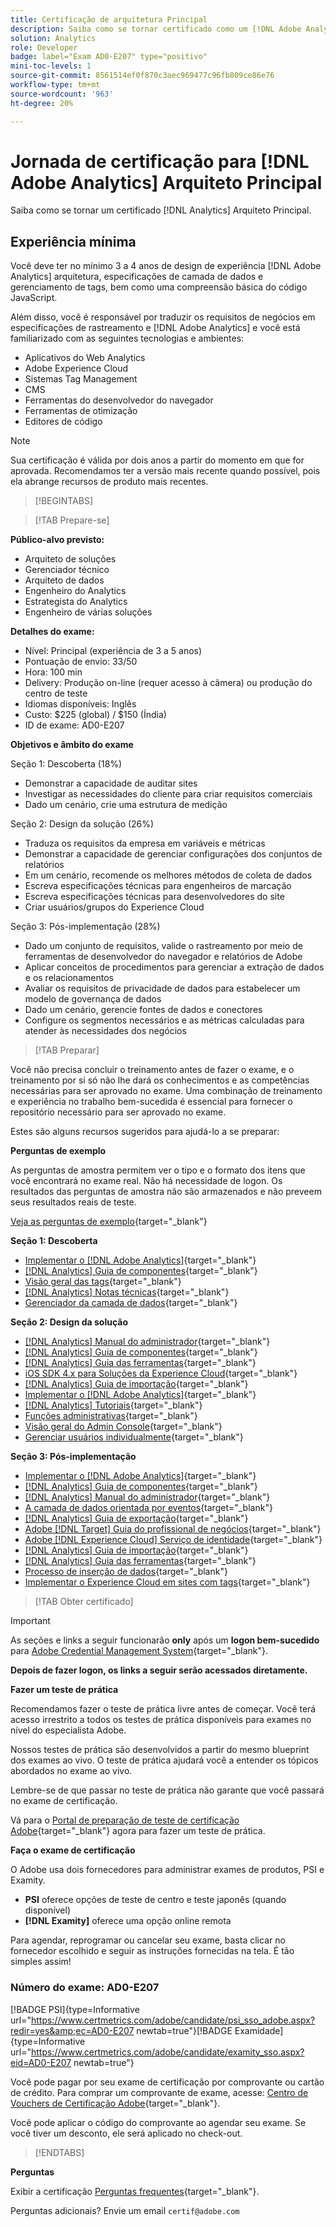 ```yaml
---
title: Certificação de arquitetura Principal
description: Saiba como se tornar certificado como um [!DNL Adobe Analytics] Arquiteto Principal.
solution: Analytics
role: Developer
badge: label="Exam AD0-E207" type="positivo"
mini-toc-levels: 1
source-git-commit: 8561514ef0f870c3aec969477c96fb809ce86e76
workflow-type: tm+mt
source-wordcount: '963'
ht-degree: 20%

---
```


# Jornada de certificação para [!DNL Adobe Analytics] Arquiteto Principal

Saiba como se tornar um certificado [!DNL Analytics] Arquiteto Principal.

## Experiência mínima

Você deve ter no mínimo 3 a 4 anos de design de experiência [!DNL Adobe Analytics] arquitetura, especificações de camada de dados e gerenciamento de tags, bem como uma compreensão básica do código JavaScript.

Além disso, você é responsável por traduzir os requisitos de negócios em especificações de rastreamento e [!DNL Adobe Analytics] e você está familiarizado com as seguintes tecnologias e ambientes:

* Aplicativos do Web Analytics
* Adobe Experience Cloud
* Sistemas Tag Management
* CMS
* Ferramentas do desenvolvedor do navegador
* Ferramentas de otimização
* Editores de código

>[!NOTE]
>
>Sua certificação é válida por dois anos a partir do momento em que for aprovada. Recomendamos ter a versão mais recente quando possível, pois ela abrange recursos de produto mais recentes.

>[!BEGINTABS]

>[!TAB Prepare-se]

**Público-alvo previsto:**

* Arquiteto de soluções
* Gerenciador técnico
* Arquiteto de dados
* Engenheiro do Analytics
* Estrategista do Analytics
* Engenheiro de várias soluções

**Detalhes do exame:**

* Nível: Principal (experiência de 3 a 5 anos)
* Pontuação de envio: 33/50
* Hora: 100 min
* Delivery: Produção on-line (requer acesso à câmera) ou produção do centro de teste
* Idiomas disponíveis: Inglês
* Custo: $225 (global) / $150 (Índia)
* ID de exame: AD0-E207

**Objetivos e âmbito do exame**

Seção 1: Descoberta (18%)

* Demonstrar a capacidade de auditar sites
* Investigar as necessidades do cliente para criar requisitos comerciais
* Dado um cenário, crie uma estrutura de medição

Seção 2: Design da solução (26%)

* Traduza os requisitos da empresa em variáveis e métricas
* Demonstrar a capacidade de gerenciar configurações dos conjuntos de relatórios
* Em um cenário, recomende os melhores métodos de coleta de dados
* Escreva especificações técnicas para engenheiros de marcação
* Escreva especificações técnicas para desenvolvedores do site
* Criar usuários/grupos do Experience Cloud

Seção 3: Pós-implementação (28%)

* Dado um conjunto de requisitos, valide o rastreamento por meio de ferramentas de desenvolvedor do navegador e relatórios de Adobe
* Aplicar conceitos de procedimentos para gerenciar a extração de dados e os relacionamentos
* Avaliar os requisitos de privacidade de dados para estabelecer um modelo de governança de dados
* Dado um cenário, gerencie fontes de dados e conectores
* Configure os segmentos necessários e as métricas calculadas para atender às necessidades dos negócios

>[!TAB Preparar]

Você não precisa concluir o treinamento antes de fazer o exame, e o treinamento por si só não lhe dará os conhecimentos e as competências necessárias para ser aprovado no exame. Uma combinação de treinamento e experiência no trabalho bem-sucedida é essencial para fornecer o repositório necessário para ser aprovado no exame.

Estes são alguns recursos sugeridos para ajudá-lo a se preparar:

**Perguntas de exemplo**

As perguntas de amostra permitem ver o tipo e o formato dos itens que você encontrará no exame real. Não há necessidade de logon. Os resultados das perguntas de amostra não são armazenados e não preveem seus resultados reais de teste.

[Veja as perguntas de exemplo](https://scorpion.caveon.com/launchpad/ad0-e207-adobe-analytics-architect-master-copy-y9f8t1){target="_blank"}

**Seção 1: Descoberta**

* [Implementar o  [!DNL Adobe Analytics]](https://experienceleague.adobe.com/docs/analytics/implementation/home.html?lang=pt-BR){target="_blank"}
* [[!DNL Analytics] Guia de componentes](https://experienceleague.adobe.com/docs/analytics/components/home.html?lang=pt-BR){target="_blank"}
* [Visão geral das tags](https://experienceleague.adobe.com/docs/experience-platform/tags/home.html?lang=pt-BR){target="_blank"}
* [[!DNL Analytics] Notas técnicas](https://experienceleague.adobe.com/docs/analytics/technotes/home.html?lang=pt-BR){target="_blank"}
* [Gerenciador da camada de dados](https://exchange.adobe.com/apps/ec/101462/data-layer-manager){target="_blank"}

**Seção 2: Design da solução**

* [[!DNL Analytics] Manual do administrador](https://experienceleague.adobe.com/docs/analytics/admin/home.html?lang=pt-BR){target="_blank"}
* [[!DNL Analytics] Guia de componentes](https://experienceleague.adobe.com/docs/analytics/components/home.html?lang=pt-BR){target="_blank"}
* [[!DNL Analytics] Guia das ferramentas](https://experienceleague.adobe.com/docs/analytics/analyze/home.html?lang=pt-BR){target="_blank"}
* [iOS SDK 4.x para Soluções da Experience Cloud](https://experienceleague.adobe.com/docs/mobile-services/ios/overview.html?lang=pt-BR){target="_blank"}
* [[!DNL Analytics] Guia de importação](https://experienceleague.adobe.com/docs/analytics/import/home.html?lang=pt-BR){target="_blank"}
* [Implementar o  [!DNL Adobe Analytics]](https://experienceleague.adobe.com/docs/analytics/implementation/home.html?lang=pt-BR){target="_blank"}
* [[!DNL Analytics] Tutoriais](https://experienceleague.adobe.com/docs/analytics-learn/tutorials/overview.html?lang=pt-BR){target="_blank"}
* [Funções administrativas](https://helpx.adobe.com/in/enterprise/using/admin-roles.html){target="_blank"}
* [Visão geral do Admin Console](https://helpx.adobe.com/in/enterprise/using/admin-console.html#Settings){target="_blank"}
* [Gerenciar usuários individualmente](https://helpx.adobe.com/in/enterprise/using/manage-users-individually.html){target="_blank"}

**Seção 3: Pós-implementação**

* [Implementar o  [!DNL Adobe Analytics]](https://experienceleague.adobe.com/docs/analytics/implementation/home.html?lang=pt-BR){target="_blank"}
* [[!DNL Analytics] Guia de componentes](https://experienceleague.adobe.com/docs/analytics/components/home.html?lang=pt-BR){target="_blank"}
* [[!DNL Analytics] Manual do administrador](https://experienceleague.adobe.com/docs/analytics/admin/home.html?lang=pt-BR){target="_blank"}
* [A camada de dados orientada por eventos](https://jimalytics.com/tag-management/the-event-driven-data-layer/){target="_blank"}
* [[!DNL Analytics] Guia de exportação](https://experienceleague.adobe.com/docs/analytics/export/home.html?lang=pt-BR){target="_blank"}
* [Adobe [!DNL Target] Guia do profissional de negócios](https://experienceleague.adobe.com/docs/target/using/target-home.html?lang=pt-BR){target="_blank"}
* [Adobe [!DNL Experience Cloud] Serviço de identidade](https://experienceleague.adobe.com/docs/id-service/using/home.html?lang=pt-BR){target="_blank"}
* [[!DNL Analytics] Guia de importação](https://experienceleague.adobe.com/docs/analytics/import/home.html?lang=pt-BR){target="_blank"}
* [[!DNL Analytics] Guia das ferramentas](https://experienceleague.adobe.com/docs/analytics/analyze/home.html?lang=pt-BR){target="_blank"}
* [Processo de inserção de dados](https://github.com/AdobeDocs/analytics-1.4-apis/blob/master/docs/data-insertion-api/overview/c_data_insertion_process.md){target="_blank"}
* [Implementar o Experience Cloud em sites com tags](https://experienceleague.adobe.com/docs/platform-learn/implement-in-websites/overview.html?lang=pt-BR){target="_blank"}

>[!TAB Obter certificado]

>[!IMPORTANT]
>
>As seções e links a seguir funcionarão **only**  após um **logon bem-sucedido** para [Adobe Credential Management System](http://www.certmetrics.com/adobe){target="_blank"}.


**Depois de fazer logon, os links a seguir serão acessados diretamente.**

**Fazer um teste de prática**

Recomendamos fazer o teste de prática livre antes de começar. Você terá acesso irrestrito a todos os testes de prática disponíveis para exames no nível do especialista Adobe.

Nossos testes de prática são desenvolvidos a partir do mesmo blueprint dos exames ao vivo. O teste de prática ajudará você a entender os tópicos abordados no exame ao vivo.

Lembre-se de que passar no teste de prática não garante que você passará no exame de certificação.

Vá para o [Portal de preparação de teste de certificação Adobe](https://www.certmetrics.com/adobe/candidate/gmetrix_sso.aspx){target="_blank"} agora para fazer um teste de prática.

**Faça o exame de certificação**

O Adobe usa dois fornecedores para administrar exames de produtos, PSI e Examity.

* **PSI** oferece opções de teste de centro e teste japonês (quando disponível)
* **[!DNL Examity]** oferece uma opção online remota

Para agendar, reprogramar ou cancelar seu exame, basta clicar no fornecedor escolhido e seguir as instruções fornecidas na tela. É tão simples assim!

### Número do exame: AD0-E207

[!BADGE PSI]{type=Informative url="https://www.certmetrics.com/adobe/candidate/psi_sso_adobe.aspx?redir=yes&amp;ec=AD0-E207 newtab=true"}[!BADGE Examidade]{type=Informative url="https://www.certmetrics.com/adobe/candidate/examity_sso.aspx?eid=AD0-E207 newtab=true"}

Você pode pagar por seu exame de certificação por comprovante ou cartão de crédito. Para comprar um comprovante de exame, acesse: [Centro de Vouchers de Certificação Adobe](https://market.xvoucher.com/adobe/global){target="_blank"}.

Você pode aplicar o código do comprovante ao agendar seu exame. Se você tiver um desconto, ele será aplicado no check-out.

>[!ENDTABS]

**Perguntas**

Exibir a certificação [Perguntas frequentes](https://experienceleague.adobe.com/docs/certification/certification/faq.html?lang=en){target="_blank"}.

Perguntas adicionais? Envie um email `certif@adobe.com`
